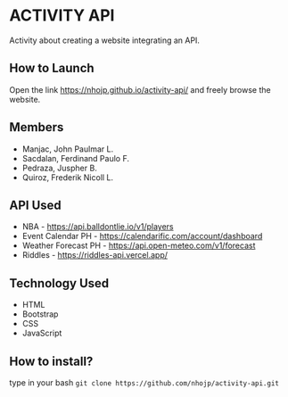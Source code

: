# ACTIVITY API
Activity about creating a website integrating an API.
## How to Launch
Open the link https://nhojp.github.io/activity-api/ and freely browse the website.
## Members
- Manjac, John Paulmar L.
- Sacdalan, Ferdinand Paulo F.
- Pedraza, Juspher B.
- Quiroz, Frederik Nicoll L.
## API Used
- NBA - https://api.balldontlie.io/v1/players
- Event Calendar PH - https://calendarific.com/account/dashboard
- Weather Forecast PH - https://api.open-meteo.com/v1/forecast
- Riddles - https://riddles-api.vercel.app/
## Technology Used
- HTML
- Bootstrap
- CSS
- JavaScript
## How to install?
type in your bash `git clone https://github.com/nhojp/activity-api.git`
